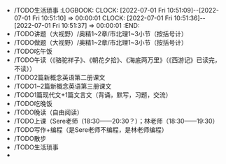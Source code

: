 - /TODO生活琐事
  :LOGBOOK:
  CLOCK: [2022-07-01 Fri 10:51:09]--[2022-07-01 Fri 10:51:10] =>  00:00:01
  CLOCK: [2022-07-01 Fri 10:51:36]--[2022-07-01 Fri 10:51:37] =>  00:00:01
  :END:
- /TODO讲题（大视野）/奥精1~2章/市北理1~3小节（按括号计）
- /TODO做题（大视野）/奥精1~2章/市北理1~3小节（按括号计）
- /TODO吃午饭
- /TODO午读（《骆驼祥子》、《朝花夕拾》、《海底两万里》（《西游记》已读完，不读））
- /TODO2篇新概念英语第二册课文
- /TODO1~2篇新概念英语第三册课文
- /TODO1篇现代文+1篇文言文（背诵，默写，习题，交流）
- /TODO吃晚饭
- /TODO晚读（自由阅读）
- /TODO上课（Sere老师（18:30——20:30？）；林老师（18:30——19:30）
- /TODO写作+编程（是Sere老师不编程，是林老师编程）
- /TODO散步
- /TODO生活琐事
-